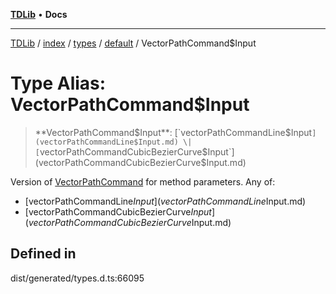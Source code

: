 [**TDLib**](../../../../../../README.md) • **Docs**

***

[TDLib](../../../../../../modules.md) / [index](../../../../../README.md) / [types](../../../README.md) / [default](../README.md) / VectorPathCommand$Input

# Type Alias: VectorPathCommand$Input

> **VectorPathCommand$Input**: [`vectorPathCommandLine$Input`](vectorPathCommandLine$Input.md) \| [`vectorPathCommandCubicBezierCurve$Input`](vectorPathCommandCubicBezierCurve$Input.md)

Version of [VectorPathCommand](VectorPathCommand.md) for method parameters.
Any of:
- [vectorPathCommandLine$Input](vectorPathCommandLine$Input.md)
- [vectorPathCommandCubicBezierCurve$Input](vectorPathCommandCubicBezierCurve$Input.md)

## Defined in

dist/generated/types.d.ts:66095
